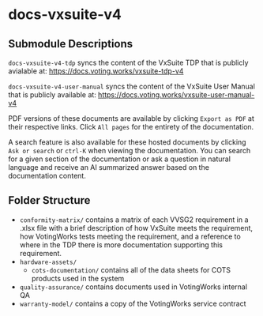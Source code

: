 # docs-vxsuite-v4

## Submodule Descriptions
`docs-vxsuite-v4-tdp` syncs the content of the VxSuite TDP that is publicly avialable at: https://docs.voting.works/vxsuite-tdp-v4

`docs-vxsuite-v4-user-manual` syncs the content of the VxSuite User Manual that is publicly available at: https://docs.voting.works/vxsuite-user-manual-v4

PDF versions of these documents are available by clicking `Export as PDF` at their respective links. Click `All pages` for the entirety of the documentation.

A search feature is also available for these hosted documents by clicking `Ask or search` or `ctrl-K` when viewing the documentation. You can search for a given section of the documentation or ask a question in natural language and receive an AI summarized answer based on the documentation content.

## Folder Structure
- `conformity-matrix/` contains a matrix of each VVSG2 requirement in a .xlsx file with a brief description of how VxSuite meets the requirement, how VotingWorks tests meeting the requirement, and a reference to where in the TDP there is more documentation supporting this requirement.
- `hardware-assets/`
  - `cots-documentation/` contains all of the data sheets for COTS products used in the system
- `quality-assurance/` contains documents used in VotingWorks internal QA
- `warranty-model/` contains a copy of the VotingWorks service contract
